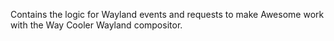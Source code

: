 Contains the logic for Wayland events and requests to make Awesome work with the
Way Cooler Wayland compositor.
